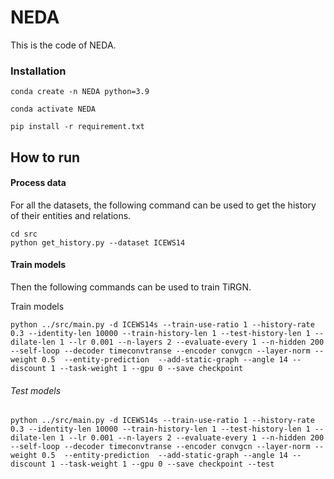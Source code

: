 # NEDA

This is the code of NEDA.


### Installation
```
conda create -n NEDA python=3.9

conda activate NEDA

pip install -r requirement.txt
```



## How to run

#### Process data

For all the datasets, the following command can be used to get the history of their entities and relations.
```
cd src
python get_history.py --dataset ICEWS14
```


#### Train models

Then the following commands can be used to train TiRGN.

Train models

```
python ../src/main.py -d ICEWS14s --train-use-ratio 1 --history-rate 0.3 --identity-len 10000 --train-history-len 1 --test-history-len 1 --dilate-len 1 --lr 0.001 --n-layers 2 --evaluate-every 1 --n-hidden 200 --self-loop --decoder timeconvtranse --encoder convgcn --layer-norm --weight 0.5  --entity-prediction  --add-static-graph --angle 14 --discount 1 --task-weight 1 --gpu 0 --save checkpoint

```

###### Test models

```
python ../src/main.py -d ICEWS14s --train-use-ratio 1 --history-rate 0.3 --identity-len 10000 --train-history-len 1 --test-history-len 1 --dilate-len 1 --lr 0.001 --n-layers 2 --evaluate-every 1 --n-hidden 200 --self-loop --decoder timeconvtranse --encoder convgcn --layer-norm --weight 0.5  --entity-prediction  --add-static-graph --angle 14 --discount 1 --task-weight 1 --gpu 0 --save checkpoint --test 
```





